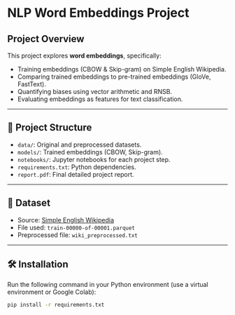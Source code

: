 # NLP Word Embeddings Project

## Project Overview
This project explores **word embeddings**, specifically:
- Training embeddings (CBOW & Skip-gram) on Simple English Wikipedia.
- Comparing trained embeddings to pre-trained embeddings (GloVe, FastText).
- Quantifying biases using vector arithmetic and RNSB.
- Evaluating embeddings as features for text classification.

---

## 📁 **Project Structure**
- `data/`: Original and preprocessed datasets.
- `models/`: Trained embeddings (CBOW, Skip-gram).
- `notebooks/`: Jupyter notebooks for each project step.
- `requirements.txt`: Python dependencies.
- `report.pdf`: Final detailed project report.

---

## 📖 **Dataset**
- Source: [Simple English Wikipedia](https://huggingface.co/datasets/wikipedia)
- File used: `train-00000-of-00001.parquet`
- Preprocessed file: `wiki_preprocessed.txt`

---

## 🛠 **Installation**
Run the following command in your Python environment (use a virtual environment or Google Colab):
```bash
pip install -r requirements.txt
